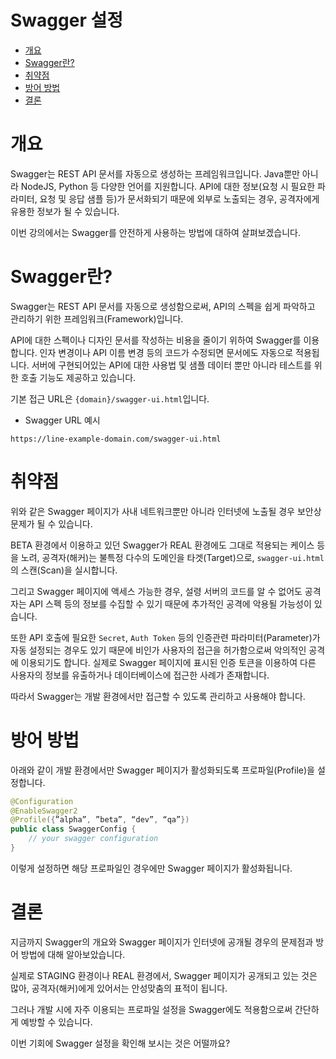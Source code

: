 # Swagger 설정

- [개요]()
- [Swagger란?]()
- [취약점]()
- [방어 방법]()
- [결론]()

# 개요
Swagger는 REST API 문서를 자동으로 생성하는 프레임워크입니다. Java뿐만 아니라 NodeJS, Python 등 다양한 언어를 지원합니다. API에 대한 정보(요청 시 필요한 파라미터, 요청 및 응답 샘플 등)가 문서화되기 때문에 외부로 노출되는 경우, 공격자에게 유용한 정보가 될 수 있습니다.

이번 강의에서는 Swagger를 안전하게 사용하는 방법에 대하여 살펴보겠습니다.

# Swagger란?
Swagger는 REST API 문서를 자동으로 생성함으로써, API의 스펙을 쉽게 파악하고 관리하기 위한 프레임워크(Framework)입니다.

API에 대한 스펙이나 디자인 문서를 작성하는 비용을 줄이기 위하여 Swagger를 이용합니다. 인자 변경이나 API 이름 변경 등의 코드가 수정되면 문서에도 자동으로 적용됩니다. 서버에 구현되어있는 API에 대한 사용법 및 샘플 데이터 뿐만 아니라 테스트를 위한 호출 기능도 제공하고 있습니다.

기본 접근 URL은 `{domain}/swagger-ui.html`입니다.

- Swagger URL 예시
```
https://line-example-domain.com/swagger-ui.html
```

# 취약점
위와 같은 Swagger 페이지가 사내 네트워크뿐만 아니라 인터넷에 노출될 경우 보안상 문제가 될 수 있습니다.

BETA 환경에서 이용하고 있던 Swagger가 REAL 환경에도 그대로 적용되는 케이스 등을 노려, 공격자(해커)는 불특정 다수의 도메인을 타겟(Target)으로, `swagger-ui.html`의 스캔(Scan)을 실시합니다.

그리고 Swagger 페이지에 액세스 가능한 경우, 설령 서버의 코드를 알 수 없어도 공격자는 API 스펙 등의 정보를 수집할 수 있기 때문에 추가적인 공격에 악용될 가능성이 있습니다.

또한 API 호출에 필요한 `Secret`, `Auth Token` 등의 인증관련 파라미터(Parameter)가 자동 설정되는 경우도 있기 때문에 비인가 사용자의 접근을 허가함으로써 악의적인 공격에 이용되기도 합니다. 실제로 Swagger 페이지에 표시된 인증 토큰을 이용하여 다른 사용자의 정보를 유출하거나 데이터베이스에 접근한 사례가 존재합니다.

따라서 Swagger는 개발 환경에서만 접근할 수 있도록 관리하고 사용해야 합니다.

# 방어 방법
아래와 같이 개발 환경에서만 Swagger 페이지가 활성화되도록 프로파일(Profile)을 설정합니다.

```java
@Configuration
@EnableSwagger2
@Profile({”alpha”, ”beta”, “dev”, “qa”})
public class SwaggerConfig {
    // your swagger configuration
}
```

이렇게 설정하면 해당 프로파일인 경우에만 Swagger 페이지가 활성화됩니다.

# 결론
지금까지 Swagger의 개요와 Swagger 페이지가 인터넷에 공개될 경우의 문제점과 방어 방법에 대해 알아보았습니다.

실제로 STAGING 환경이나 REAL 환경에서, Swagger 페이지가 공개되고 있는 것은 많아, 공격자(해커)에게 있어서는 안성맞춤의 표적이 됩니다.

그러나 개발 시에 자주 이용되는 프로파일 설정을 Swagger에도 적용함으로써 간단하게 예방할 수 있습니다.

이번 기회에 Swagger 설정을 확인해 보시는 것은 어떨까요?